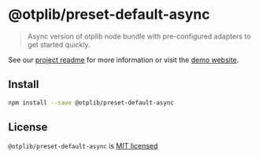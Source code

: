 # @otplib/preset-default-async

> Async version of otplib node bundle with pre-configured adapters to get started quickly.

See our [project readme][project-v-readme] for more information
or visit the [demo website][project-v-site].

## Install

```bash
npm install --save @otplib/preset-default-async
```

## License

`@otplib/preset-default-async` is [MIT licensed][project-license]

[project-license]: https://github.com/yeojz/otplib/blob/master/LICENSE
[project-v-readme]: https://github.com/yeojz/otplib/blob/master/README.md#presets
[project-v-site]: https://otplib.yeojz.com
